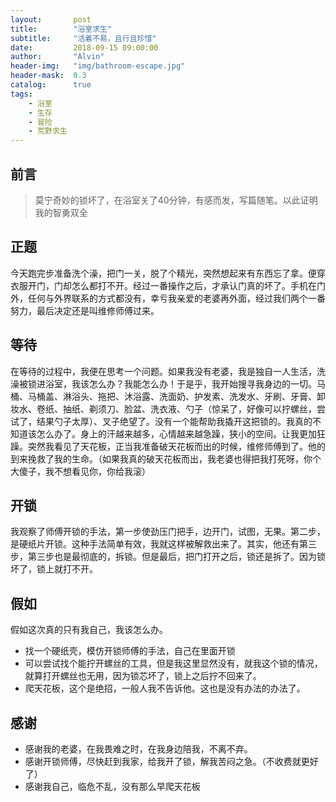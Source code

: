 ```yaml
---
layout:       post
title:        "浴室求生"
subtitle:     "活着不易，且行且珍惜"
date:         2018-09-15 09:00:00
author:       "Alvin"
header-img:   "img/bathroom-escape.jpg"
header-mask:  0.3
catalog:      true
tags:
    - 浴室
    - 生存
    - 冒险
    - 荒野求生
---
```



## 前言

> 莫宁奇妙的锁坏了，在浴室关了40分钟，有感而发，写篇随笔。以此证明我的智勇双全


## 正题

今天跑完步准备洗个澡，把门一关，脱了个精光，突然想起来有东西忘了拿。便穿衣服开门，门却怎么都打不开。经过一番操作之后，才承认门真的坏了。手机在门外，任何与外界联系的方式都没有，幸亏我亲爱的老婆再外面，经过我们两个一番努力，最后决定还是叫维修师傅过来。

## 等待

在等待的过程中，我便在思考一个问题。如果我没有老婆，我是独自一人生活，洗澡被锁进浴室，我该怎么办？我能怎么办！于是乎，我开始搜寻我身边的一切。马桶、马桶盖、淋浴头、拖把、沐浴露、洗面奶、护发素、洗发水、牙刷、牙膏、卸妆水、卷纸、抽纸、剃须刀、脸盆、洗衣液、勺子（惊呆了，好像可以拧螺丝，尝试了，结果勺子太厚）、叉子绝望了。没有一个能帮助我撬开这把锁的。我真的不知道该怎么办了。身上的汗越来越多，心情越来越急躁，狭小的空间。让我更加狂躁。突然我看见了天花板，正当我准备破天花板而出的时候，维修师傅到了。他的到来挽救了我的生命。（如果我真的破天花板而出，我老婆也得把我打死呀，你个大傻子，我不想看见你，你给我滚）

## 开锁

我观察了师傅开锁的手法，第一步使劲压门把手，边开门，试图，无果。第二步，是硬纸片开锁。这种手法简单有效，我就这样被解救出来了。其实，他还有第三步，第三步也是最彻底的，拆锁。但是最后，把门打开之后，锁还是拆了。因为锁坏了，锁上就打不开。

## 假如

假如这次真的只有我自己，我该怎么办。
* 找一个硬纸壳，模仿开锁师傅的手法，自己在里面开锁
* 可以尝试找个能拧开螺丝的工具，但是我这里显然没有，就我这个锁的情况，就算打开螺丝也无用，因为锁芯坏了，锁上之后拧不回来了。
* 爬天花板，这个是绝招，一般人我不告诉他。这也是没有办法的办法了。

## 感谢

* 感谢我的老婆，在我畏难之时，在我身边陪我，不离不弃。
* 感谢开锁师傅，尽快赶到我家，给我开了锁，解我苦闷之急。（不收费就更好了）
* 感谢我自己，临危不乱，没有那么早爬天花板